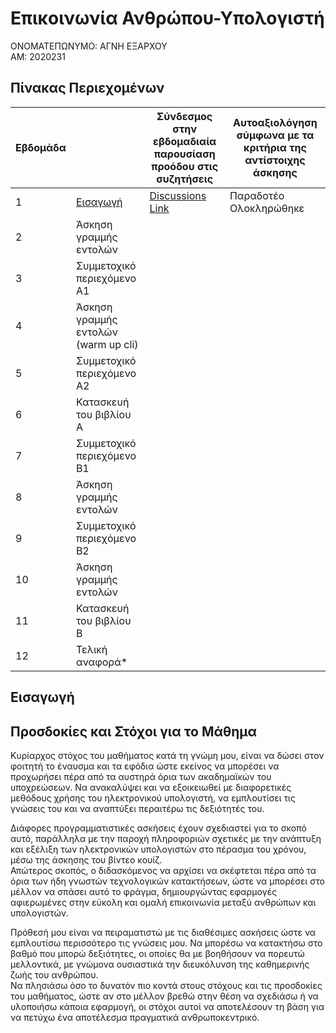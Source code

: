 
# Επικοινωνία Ανθρώπου-Υπολογιστή  
  
 ΟΝΟΜΑΤΕΠΩΝΥΜΟ: ΑΓΝΗ ΕΞΑΡΧΟΥ  
 ΑΜ: 2020231     
   
  
## Πίνακας Περιεχομένων  

| Εβδομάδα | | Σύνδεσμος στην εβδομαδιαία παρουσίαση προόδου στις συζητήσεις | Αυτοαξιολόγηση σύμφωνα με τα κριτήρια της αντίστοιχης άσκησης |
| --- | --- | --- | --- |
| 1 | [Εισαγωγή](#Εισαγωγή)|[Discussions Link](https://github.com/courses-ionio/help/discussions/958) | Παραδοτέο Ολοκληρώθηκε |
| 2 | Άσκηση γραμμής εντολών  | | |
| 3 | Συμμετοχικό περιεχόμενο A1 | | |
| 4 | Άσκηση γραμμής εντολών (warm up cli) | | |
| 5 | Συμμετοχικό περιεχόμενο A2 | | |
| 6 | Κατασκευή του βιβλίου Α | | |
| 7 | Συμμετοχικό περιεχόμενο B1 | | |
| 8 | Άσκηση γραμμής εντολών | | |
| 9 | Συμμετοχικό περιεχόμενο B2 | | |
| 10 | Άσκηση γραμμής εντολών | | |
| 11 | Κατασκευή του βιβλίου Β | | |
| 12 | Τελική αναφορά* | | |
 
  
     
## Εισαγωγή    
   
## Προσδοκίες και Στόχοι για το Μάθημα  
  
Κυρίαρχος στόχος του μαθήματος κατά τη γνώμη μου, είναι να δώσει στον φοιτητή το έναυσμα και τα εφόδια ώστε εκείνος να μπορέσει να προχωρήσει πέρα από τα αυστηρά όρια των ακαδημαϊκών του υποχρεώσεων. Να ανακαλύψει και να εξοικειωθεί με διαφορετικές μεθόδους χρήσης του ηλεκτρονικού υπολογιστή, να εμπλουτίσει τις γνώσεις του και να αναπτύξει περαιτέρω τις δεξιότητές του.  

Διάφορες προγραμματιστικές ασκήσεις έχουν σχεδιαστεί για το σκοπό αυτό, παράλληλα με την παροχή πληροφοριών σχετικές με την ανάπτυξη και εξέλιξη των ηλεκτρονικών υπολογιστών στο πέρασμα του χρόνου, μέσω της άσκησης του βίντεο κουίζ.  
Απώτερος σκοπός, ο διδασκόμενος να αρχίσει να σκέφτεται πέρα από τα όρια των ήδη γνωστών τεχνολογικών κατακτήσεων, ώστε να μπορέσει στο μέλλον να σπάσει αυτό το φράγμα, δημιουργώντας εφαρμογές αφιερωμένες στην εύκολη και ομαλή επικοινωνία μεταξύ ανθρώπων και υπολογιστών.   

Πρόθεσή μου είναι να πειραματιστώ με τις διαθέσιμες ασκήσεις ώστε να εμπλουτίσω περισσότερο τις γνώσεις μου. Να μπορέσω να κατακτήσω στο βαθμό που μπορώ δεξιότητες, οι οποίες θα με βοηθήσουν να πορευτώ μελλοντικά, με γνώμονα ουσιαστικά την διευκόλυνση της καθημερινής ζωής του ανθρώπου.  
Να πλησιάσω όσο το δυνατόν πιο κοντά στους στόχους και τις προσδοκίες του μαθήματος, ώστε αν στο μέλλον βρεθώ στην θέση να σχεδιάσω ή να υλοποιήσω κάποια εφαρμογή, οι στόχοι αυτοί να αποτελέσουν τη βάση για να πετύχω ένα αποτέλεσμα πραγματικά ανθρωποκεντρικό.
